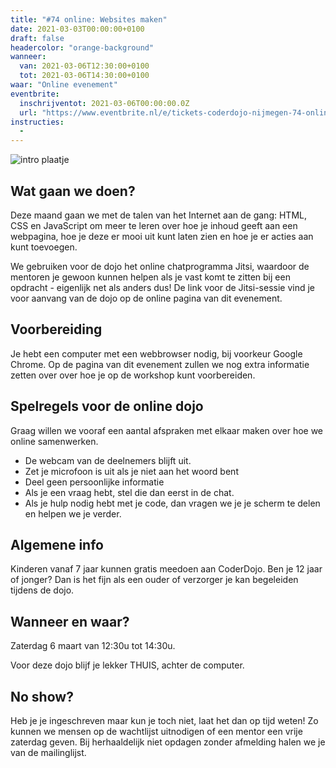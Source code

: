 ```yaml
---
title: "#74 online: Websites maken"
date: 2021-03-03T00:00:00+0100
draft: false
headercolor: "orange-background"
wanneer: 
  van: 2021-03-06T12:30:00+0100
  tot: 2021-03-06T14:30:00+0100
waar: "Online evenement"
eventbrite:
  inschrijventot: 2021-03-06T00:00:00.0Z
  url: "https://www.eventbrite.nl/e/tickets-coderdojo-nijmegen-74-online-websites-maken-143071973123"
instructies:
  - 
---
```


![intro plaatje](https://img.evbuc.com/https%3A%2F%2Fcdn.evbuc.com%2Fimages%2F127205437%2F187233351803%2F1%2Foriginal.20201022-192111?w=480&auto=format%2Ccompress&q=75&sharp=10&rect=0%2C0%2C1080%2C540&s=3e4a1a754a011ffa3f49f311e39a228f)




## Wat gaan we doen?


Deze maand gaan we met de talen van het Internet aan de gang: HTML, CSS en JavaScript om meer te leren over hoe je inhoud geeft aan een webpagina, hoe je deze er mooi uit kunt laten zien en hoe je er acties aan kunt toevoegen. 

<!--more-->



We gebruiken voor de dojo het online chatprogramma Jitsi, waardoor de mentoren je gewoon kunnen helpen als je vast komt te zitten bij een opdracht - eigenlijk net als anders dus! De link voor de Jitsi-sessie vind je voor aanvang van de dojo op de online pagina van dit evenement.

## Voorbereiding


Je hebt een computer met een webbrowser nodig, bij voorkeur Google Chrome. Op de pagina van dit evenement zullen we nog extra informatie zetten over over hoe je op de workshop kunt voorbereiden.

## Spelregels voor de online dojo


Graag willen we vooraf een aantal afspraken met elkaar maken over hoe we online samenwerken.

 - De webcam van de deelnemers blijft uit.
 - Zet je microfoon is uit als je niet aan het woord bent
 - Deel geen persoonlijke informatie
 - Als je een vraag hebt, stel die dan eerst in de chat.
 - Als je hulp nodig hebt met je code, dan vragen we je je scherm te delen en helpen we je verder.

## Algemene info


Kinderen vanaf 7 jaar kunnen gratis meedoen aan CoderDojo. Ben je 12 jaar of jonger? Dan is het fijn als een ouder of verzorger je kan begeleiden tijdens de dojo.

## Wanneer en waar?


Zaterdag 6 maart van 12:30u tot 14:30u.


Voor deze dojo blijf je lekker THUIS, achter de computer.

## No show?


Heb je je ingeschreven maar kun je toch niet, laat het dan op tijd weten! Zo kunnen we mensen op de wachtlijst uitnodigen of een mentor een vrije zaterdag geven. Bij herhaaldelijk niet opdagen zonder afmelding halen we je van de mailinglijst.

